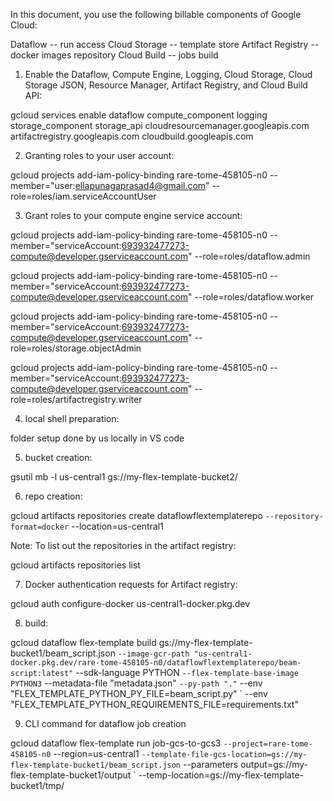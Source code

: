 In this document, you use the following billable components of Google Cloud:

Dataflow -- run access
Cloud Storage -- template store
Artifact Registry -- docker images repository 
Cloud Build -- jobs build 


1. Enable the Dataflow, Compute Engine, Logging, Cloud Storage, Cloud Storage JSON, Resource Manager, Artifact Registry, and Cloud Build API:

gcloud services enable dataflow compute_component logging storage_component storage_api cloudresourcemanager.googleapis.com artifactregistry.googleapis.com cloudbuild.googleapis.com


2. Granting roles to your user account:

gcloud projects add-iam-policy-binding rare-tome-458105-n0 --member="user:ellapunagaprasad4@gmail.com" --role=roles/iam.serviceAccountUser

3. Grant roles to your compute engine service account:

gcloud projects add-iam-policy-binding rare-tome-458105-n0 --member="serviceAccount:693932477273-compute@developer.gserviceaccount.com" --role=roles/dataflow.admin


gcloud projects add-iam-policy-binding rare-tome-458105-n0 --member="serviceAccount:693932477273-compute@developer.gserviceaccount.com" --role=roles/dataflow.worker

gcloud projects add-iam-policy-binding rare-tome-458105-n0 --member="serviceAccount:693932477273-compute@developer.gserviceaccount.com" --role=roles/storage.objectAdmin

gcloud projects add-iam-policy-binding rare-tome-458105-n0 --member="serviceAccount:693932477273-compute@developer.gserviceaccount.com" --role=roles/artifactregistry.writer


4. local shell preparation:

folder setup done by us locally in VS code

5. bucket creation:

gsutil mb -l us-central1 gs://my-flex-template-bucket2/

6. repo creation:

gcloud artifacts repositories create dataflowflextemplaterepo `
 --repository-format=docker `
 --location=us-central1

Note: To list out the repositories in the artifact registry:

gcloud artifacts repositories list


7. Docker authentication requests for Artifact registry:

gcloud auth configure-docker us-central1-docker.pkg.dev

8. build:

gcloud dataflow flex-template build gs://my-flex-template-bucket1/beam_script.json `
 --image-gcr-path "us-central1-docker.pkg.dev/rare-tome-458105-n0/dataflowflextemplaterepo/beam-script:latest" `
 --sdk-language PYTHON `
 --flex-template-base-image PYTHON3 `
 --metadata-file "metadata.json" `
 --py-path "." `
 --env "FLEX_TEMPLATE_PYTHON_PY_FILE=beam_script.py" `
 --env "FLEX_TEMPLATE_PYTHON_REQUIREMENTS_FILE=requirements.txt"

9.  CLI command for dataflow job creation

gcloud dataflow flex-template run job-gcs-to-gcs3 `
  --project=rare-tome-458105-n0 `
  --region=us-central1 `
  --template-file-gcs-location=gs://my-flex-template-bucket1/beam_script.json `
  --parameters output=gs://my-flex-template-bucket1/output `
  --temp-location=gs://my-flex-template-bucket1/tmp/




